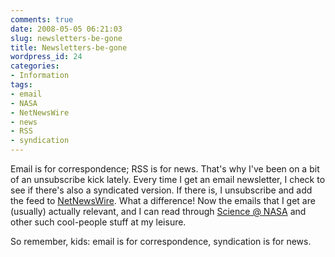```yaml
---
comments: true
date: 2008-05-05 06:21:03
slug: newsletters-be-gone
title: Newsletters-be-gone
wordpress_id: 24
categories:
- Information
tags:
- email
- NASA
- NetNewsWire
- news
- RSS
- syndication
---
```


Email is for correspondence; RSS is for news. That's why I've been on a bit of an unsubscribe kick lately. Every time I get an email newsletter, I check to see if there's also a syndicated version. If there is, I unsubscribe and add the feed to [NetNewsWire](http://www.newsgator.com/Individuals/NetNewsWire/default.aspx). What a difference! Now the emails that I get are (usually) actually relevant, and I can read through [Science @ NASA](http://science.nasa.gov/) and other such cool-people stuff at my leisure.

So remember, kids: email is for correspondence, syndication is for news.
